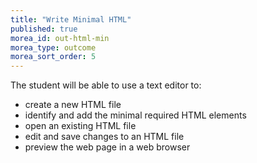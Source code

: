 ```yaml
---
title: "Write Minimal HTML"
published: true
morea_id: out-html-min
morea_type: outcome
morea_sort_order: 5
---
```


The student will be able to use a text editor to:

- create a new HTML file
- identify and add the minimal required HTML elements
- open an existing HTML file
- edit and save changes to an HTML file
- preview the web page in a web browser
